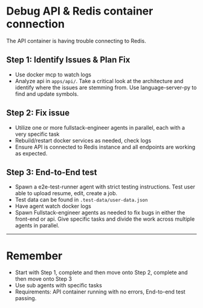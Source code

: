 # Debug API & Redis container connection

The API container is having trouble connecting to Redis.

## Step 1: Identify Issues & Plan Fix

- Use docker mcp to watch logs
- Analyze api in `apps/api/`. Take a critical look at the architecture and identify where the issues are stemming from. Use language-server-py to find and update symbols.

## Step 2: Fix issue

- Utilize one or more fullstack-engineer agents in parallel, each with a very specific task
- Rebuild/restart docker services as needed, check logs
- Ensure API is connected to Redis instance and all endpoints are working as expected.

## Step 3: End-to-End test

- Spawn a e2e-test-runner agent with strict testing instructions. Test user able to upload resume, edit, create a job.
- Test data can be found in `.test-data/user-data.json`
- Have agent watch docker logs
- Spawn Fullstack-engineer agents as needed to fix bugs in either the front-end or api. Give specific tasks and divide the work across multiple agents in parallel.

---

# Remember

- Start with Step 1, complete and then move onto Step 2, complete and then move onto Step 3
- Use sub agents with specific tasks
- Requirements: API container running with no errors, End-to-end test passing.
